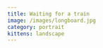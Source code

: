 ```yaml
---
title: Waiting for a train
image: /images/longboard.jpg
category: portrait
kittens: landscape
---
```

